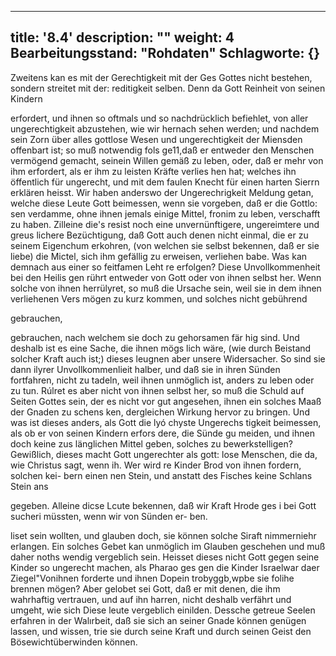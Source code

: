 
---
title: '8.4'
description: ""
weight: 4
Bearbeitungsstand: "Rohdaten"
Schlagworte: {}
---
<!-- Seite 344 -->

Zweitens kan es mit der Gerechtigkeit mit der Ges Gottes nicht bestehen, sondern streitet mit der: reditigkeit selben. Denn da Gott Reinheit von seinen Kindern

erfordert, und ihnen so oftmals und so nachdrücklich befiehlet, von aller ungerechtigkeit abzustehen, wie wir hernach sehen werden; und nachdem sein Zorn über alles gottlose Wesen und ungerechtigkeit der Miensden offenbart ist; so muß notwendig fols ge11,daß er entweder den Menschen vermögend gemacht, seinein Willen gemäß zu leben, oder, daß er mehr von ihm erfordert, als er ihm zu leisten Kräfte verlies hen hat; welches ihn öffentlich für ungerecht, und mit dem faulen Knecht für einen harten Sierrn erklären heisst. Wir haben anderswo der Ungerechrigkeit Meldung getan, welche diese Leute Gott beimessen, wenn sie vorgeben, daß er die Gottlo: sen verdamme, ohne ihnen jemals einige Mittel, fronim zu leben, verschafft zu haben. Zilleine die's resist noch eine unvernünftigere, ungereimtere und greus lichere Bezüchtigung, daß Gott auch denen nicht einmal, die er zu seinem Eigenchum erkohren, (von welchen sie selbst bekennen, daß er sie liebe) die Mictel, sich ihm gefällig zu erweisen, verliehen babe. Was kan demnach aus einer so feitfamen Leht re erfolgen? Diese Unvollkommenheit bei den Heilis gen rührt entweder von Gott oder von ihnen selbst her. Wenn solche von ihnen herrülyret, so muß die Ursache sein, weil sie in dem ihnen verliehenen Vers mögen zu kurz kommen, und solches nicht gebührend

gebrauchen,




<!-- Seite 345 -->

gebrauchen, nach welchem sie doch zu gehorsamen fär hig sind. Und deshalb ist es eine Sache, die ihnen mögs lich wäre, (wie durch Beistand solcher Kraft auch ist;) dieses leugnen aber unsere Widersacher. So sind sie dann ilyrer Unvollkommenlieit halber, und daß sie in ihren Sünden fortfahren, nicht zu tadeln, weil ihnen unmöglich ist, anders zu leben oder zu tun. Rúlret es aber nicht von ihnen selbst her, so muß die Schuld auf Seiten Gottes sein, der es nicht vor gut angesehen, ihnen ein solches Maaß der Gnaden zu schens ken, dergleichen Wirkung hervor zu bringen. Und was ist dieses anders, als Gott die lyó chyste Ungerechs tigkeit beimessen, als ob er von seinen Kindern erfors dere, die Sünde gu meiden, und ihnen doch keine zus länglichen Mittel geben, solches zu bewerkstelligen? Gewißlich, dieses macht Gott ungerechter als gott: lose Menschen, die da, wie Christus sagt, wenn ih. Wer wird re Kinder Brod von ihnen fordern, solchen kei- bern einen nen Stein, und anstatt des Fisches keine Schlans Stein ans

gegeben. Alleine dicse Lcute bekennen, daß wir Kraft Hrode ges i bei Gott sucheri müssten, wenn wir von Sünden er- ben.

liset sein wollten, und glauben doch, sie können solche Siraft nimmerniehr erlangen. Ein solches Gebet kan unmöglich im Glauben geschehen und muß daher noths wendig vergeblich sein. Heisset dieses nicht Gott gegen seine Kinder so ungerecht machen, als Pharao ges gen die Kinder Israelwar daer Ziegel"Vonihnen forderte und ihnen Dopein trobyggb,wpbe sie folihe brennen mögen? Aber gelobet sei Gott, daß er mit denen, die ihm wahrhaftig vertrauen, und auf ihn harren, nicht deshalb verfährt und umgeht, wie sich Diese leute vergeblich einilden. Dessche getreue Seelen erfahren in der Walırbeit, daß sie sich an seiner Gnade können genügen lassen, und wissen, trie sie durch seine Kraft und durch seinen Geist den Bösewichtüberwinden können.

